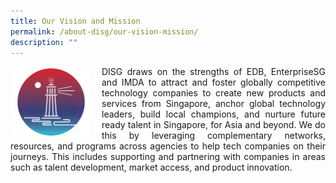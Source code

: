 ```yaml
---
title: Our Vision and Mission
permalink: /about-disg/our-vision-mission/
description: ""
---
```

<div class="image left">
<img align="left" style="max-width: 25%; padding-right: 20px" src="/images/sticker%209.png">
</div>

<div class="text right">
<p align="justify">DISG draws on the strengths of EDB, EnterpriseSG and IMDA to attract and foster globally competitive technology companies to create new products and services from Singapore, anchor global technology leaders, build local champions, and nurture future ready talent in Singapore, for Asia and beyond. We do this by leveraging complementary networks, resources, and programs across agencies to help tech companies on their journeys. This includes supporting and partnering with companies in areas such as talent development, market access, and product innovation. </p></div>